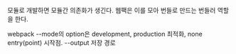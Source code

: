 모듈로 개발하면 모듈간 의존화가 생긴다. 웹팩은
이를 모아 번들로 만드는 번들러 역할을 한다.

webpack --mode의 option은 development, production 최적화, none
entry(point) 시작점.
--output 저장 경로
